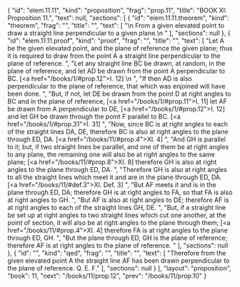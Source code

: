 {
  "id": "elem.11.11",
  "kind": "proposition",
  "frag": "prop.11",
  "title": "BOOK XI: Proposition 11.",
  "text": null,
  "sections": [
    {
      "id": "elem.11.11.theorem",
      "kind": "theorem",
      "frag": "",
      "title": "",
      "text": [
        "\n       From a given elevated point to draw a straight line perpendicular to a given plane.\n      "
      ],
      "sections": null
    },
    {
      "id": "elem.11.11.proof",
      "kind": "proof",
      "frag": "",
      "title": "",
      "text": [
        "Let A be the given elevated point, and the plane of reference the given plane; thus it is required to draw from the point A a straight line perpendicular to the plane of reference. ",
        "Let any straight line BC be drawn, at random, in the plane of reference, and let AD be drawn from the point A perpendicular to BC. [<a href=\"/books/1/#prop.12\">I. 12</a>] \n      ",
        "If then AD is also perpendicular to the plane of reference, that which was enjoined will have been done. ",
        "But, if not, let DE be drawn from the point D at right angles to BC and in the plane of reference, [<a href=\"/books/1/#prop.11\">I. 11</a>] let AF be drawn from A perpendicular to DE, [<a href=\"/books/1/#prop.12\">I. 12</a>] and let GH be drawn through the point F parallel to BC. [<a href=\"/books/1/#prop.31\">I. 31</a>] ",
        "Now, since BC is at right angles to each of the straight lines DA, DE, therefore BC is also at right angles to the plane through ED, DA. [<a href=\"/books/11/#prop.4\">XI. 4</a>] ",
        "And GH is parallel to it; but, if two straight lines be parallel, and one of them be at right angles to any plane, the remaining one will also be at right angles to the same plane; [<a href=\"/books/11/#prop.8\">XI. 8</a>] therefore GH is also at right angles to the plane through ED, DA. ",
        "Therefore GH is also at right angles to all the straight lines which meet it and are in the plane through ED, DA. [<a href=\"/books/11/#def.3\">XI. Def. 3</a>] ",
        "But AF meets it and is in the plane through ED, DA; therefore GH is at right angles to FA, so that FA is also at right angles to GH. ",
        "But AF is also at right angles to DE; therefore AF is at right angles to each of the straight lines GH, DE. ",
        "But, if a straight line be set up at right angles to two straight lines which cut one another, at the point of section, it will also be at right angles to the plane through them; [<a href=\"/books/11/#prop.4\">XI. 4</a>] therefore FA is at right angles to the plane through ED, GH. ",
        "But the plane through ED, GH is the plane of reference; therefore AF is at right angles to the plane of reference. "
      ],
      "sections": null
    },
    {
      "id": "",
      "kind": "qed",
      "frag": "",
      "title": "",
      "text": [
        "Therefore from the given elevated point A the straight line AF has been drawn perpendicular to the plane of reference. Q. E. F."
      ],
      "sections": null
    }
  ],
  "layout": "proposition",
  "book": 11,
  "next": "/books/11/prop.12",
  "prev": "/books/11/prop.10"
}
